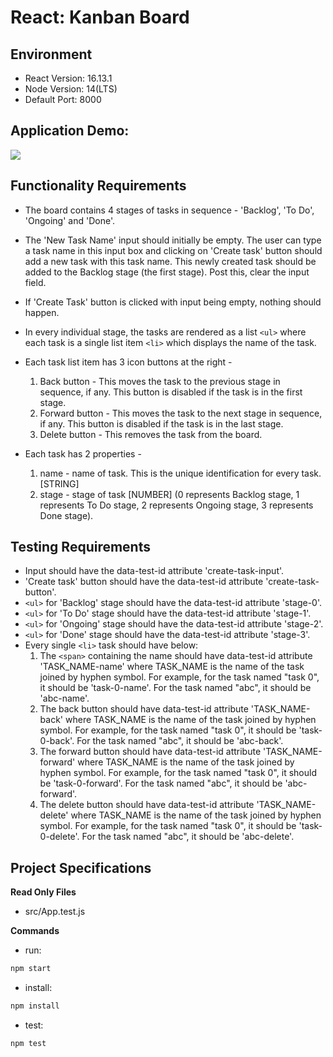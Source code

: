 # React: Kanban Board

## Environment 

- React Version: 16.13.1
- Node Version: 14(LTS)
- Default Port: 8000

## Application Demo:

![](https://hrcdn.net/s3_pub/istreet-assets/97621WK8mbCIlXh5p8aedw/kanban-medium.gif)

## Functionality Requirements

- The board contains 4 stages of tasks in sequence - 'Backlog', 'To Do', 'Ongoing' and 'Done'.

- The 'New Task Name' input should initially be empty. The user can type a task name in this input box and clicking on 'Create task' button should add a new task with this task name. This newly created task should be added to the Backlog stage (the first stage). Post this, clear the input field.

- If 'Create Task' button is clicked with input being empty, nothing should happen.

- In every individual stage, the tasks are rendered as a list `<ul>` where each task is a single list item `<li>` which displays the name of the task.
    
- Each task list item has 3 icon buttons at the right -
    1. Back button - This moves the task to the previous stage in sequence, if any. This button is disabled if the task is in the first stage.
    2. Forward button - This moves the task to the next stage in sequence, if any. This button is disabled if the task is in the last stage.
    3. Delete button - This removes the task from the board.

- Each task has 2 properties -
    1. name - name of task. This is the unique identification for every task. [STRING] 
    2. stage - stage of task [NUMBER] (0 represents Backlog stage, 1 represents To Do stage, 2 represents Ongoing stage, 3 represents Done stage).


## Testing Requirements

- Input should have the data-test-id attribute 'create-task-input'.
- 'Create task' button should have the data-test-id attribute 'create-task-button'.
- `<ul>` for 'Backlog' stage should have the data-test-id attribute 'stage-0'.
- `<ul>` for 'To Do' stage should have the data-test-id attribute 'stage-1'.
- `<ul>` for 'Ongoing' stage should have the data-test-id attribute 'stage-2'.
- `<ul>` for 'Done' stage should have the data-test-id attribute 'stage-3'.
- Every single `<li>` task should have below:
    1. The `<span>` containing the name should have data-test-id attribute 'TASK_NAME-name' where TASK_NAME is the name of the task joined by hyphen symbol. For example, for the task named "task 0", it should be 'task-0-name'. For the task named "abc", it should be 'abc-name'.
    2. The back button should have data-test-id attribute 'TASK_NAME-back' where TASK_NAME is the name of the task joined by hyphen symbol. For example, for the task named "task 0", it should be 'task-0-back'. For the task named "abc", it should be 'abc-back'.
    3. The forward button should have data-test-id attribute 'TASK_NAME-forward' where TASK_NAME is the name of the task joined by hyphen symbol. For example, for the task named "task 0", it should be 'task-0-forward'. For the task named "abc", it should be 'abc-forward'.
    4. The delete button should have data-test-id attribute 'TASK_NAME-delete' where TASK_NAME is the name of the task joined by hyphen symbol. For example, for the task named "task 0", it should be 'task-0-delete'. For the task named "abc", it should be 'abc-delete'.

## Project Specifications

**Read Only Files**
- src/App.test.js

**Commands**
- run: 
```bash
npm start
```
- install: 
```bash
npm install
```
- test: 
```bash
npm test
```
